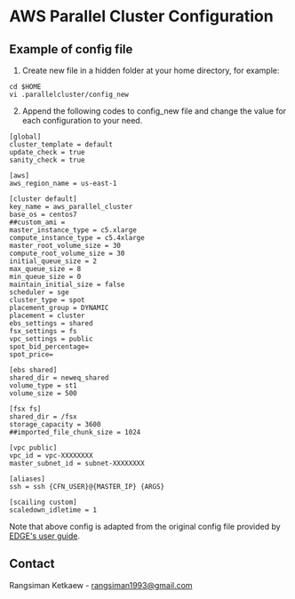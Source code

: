 # AWS Parallel Cluster Configuration

## Example of config file

1. Create new file in a hidden folder at your home directory, for example:

```
cd $HOME
vi .parallelcluster/config_new
```

2. Append the following codes to config_new file and change the value for each configuration to your need.

```
[global]
cluster_template = default
update_check = true
sanity_check = true

[aws]
aws_region_name = us-east-1

[cluster default]
key_name = aws_parallel_cluster
base_os = centos7
##custom_ami =
master_instance_type = c5.xlarge
compute_instance_type = c5.4xlarge
master_root_volume_size = 30
compute_root_volume_size = 30
initial_queue_size = 2
max_queue_size = 8
min_queue_size = 0
maintain_initial_size = false
scheduler = sge
cluster_type = spot
placement_group = DYNAMIC
placement = cluster
ebs_settings = shared
fsx_settings = fs
vpc_settings = public
spot_bid_percentage=
spot_price=

[ebs shared]
shared_dir = neweq_shared
volume_type = st1
volume_size = 500

[fsx fs]
shared_dir = /fsx
storage_capacity = 3600
##imported_file_chunk_size = 1024

[vpc public]
vpc_id = vpc-XXXXXXXX
master_subnet_id = subnet-XXXXXXXX

[aliases]
ssh = ssh {CFN_USER}@{MASTER_IP} {ARGS}

[scailing custom]
scaledown_idletime = 1
```

Note that above config is adapted from the original config file provided by [EDGE's user guide](http://usr.dial3343.org/en/master/chapters/setup/cloud.html#sec-cloud-parallel-cluster).

## Contact

Rangsiman Ketkaew - rangsiman1993@gmail.com
